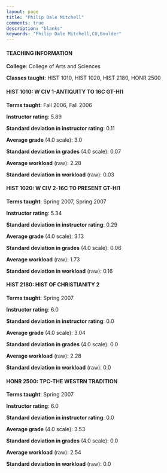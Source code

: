 ```yaml
---
layout: page
title: "Philip Dale Mitchell" 
comments: true
description: "blanks"
keywords: "Philip Dale Mitchell,CU,Boulder"
---
```

<head>
<script src="https://ajax.googleapis.com/ajax/libs/jquery/2.1.3/jquery.min.js"></script>
<script src="https://dl.dropboxusercontent.com/s/pc42nxpaw1ea4o9/highcharts.js?dl=0"></script>
<!-- <script src="../assets/js/highcharts.js"></script> -->
<style type="text/css">@font-face {
	font-family: "Bebas Neue";
	src: url(https://www.filehosting.org/file/details/544349/BebasNeue Regular.otf) format("opentype");
	}
	h1.Bebas { 
		font-family: "Bebas Neue", Verdana, Tahoma;
	}
</style>
</head>
	   
#### TEACHING INFORMATION

**College**: College of Arts and Sciences

**Classes taught**: HIST 1010, HIST 1020, HIST 2180, HONR 2500

#### HIST 1010: W CIV 1-ANTIQUITY TO 16C GT-HI1

**Terms taught**: Fall 2006, Fall 2006

**Instructor rating**: 5.89

**Standard deviation in instructor rating**: 0.11

**Average grade** (4.0 scale): 3.0

**Standard deviation in grades** (4.0 scale): 0.07

**Average workload** (raw): 2.28

**Standard deviation in workload** (raw): 0.03

#### HIST 1020: W CIV 2-16C TO PRESENT GT-HI1

**Terms taught**: Spring 2007, Spring 2007

**Instructor rating**: 5.34

**Standard deviation in instructor rating**: 0.29

**Average grade** (4.0 scale): 3.13

**Standard deviation in grades** (4.0 scale): 0.06

**Average workload** (raw): 1.73

**Standard deviation in workload** (raw): 0.16

#### HIST 2180: HIST OF CHRISTIANITY 2

**Terms taught**: Spring 2007

**Instructor rating**: 6.0

**Standard deviation in instructor rating**: 0.0

**Average grade** (4.0 scale): 3.04

**Standard deviation in grades** (4.0 scale): 0.0

**Average workload** (raw): 2.28

**Standard deviation in workload** (raw): 0.0

#### HONR 2500: TPC-THE WESTRN TRADITION

**Terms taught**: Spring 2007

**Instructor rating**: 6.0

**Standard deviation in instructor rating**: 0.0

**Average grade** (4.0 scale): 3.53

**Standard deviation in grades** (4.0 scale): 0.0

**Average workload** (raw): 2.54

**Standard deviation in workload** (raw): 0.0

